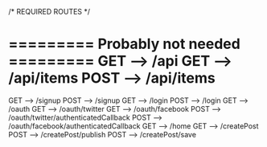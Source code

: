 /*
  REQUIRED ROUTES
*/

========= Probably not needed =========
GET   -->   /api
GET   -->   /api/items
POST  -->   /api/items
=======================================

GET   -->   /signup
POST  -->   /signup
GET   -->   /login
POST  -->   /login
GET   -->   /oauth
GET   -->   /oauth/twitter
GET   -->   /oauth/facebook
POST  -->   /oauth/twitter/authenticatedCallback
POST  -->   /oauth/facebook/authenticatedCallback
GET   -->   /home
GET   -->   /createPost
POST  -->   /createPost/publish
POST  -->   /createPost/save